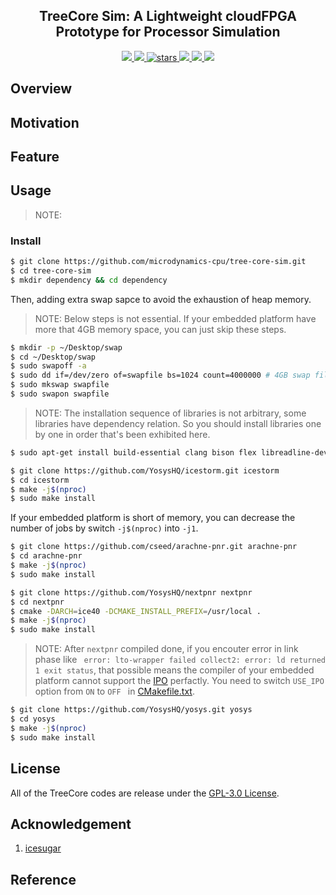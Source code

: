 <p align="center">
    <h2 align="center">TreeCore Sim: A Lightweight cloudFPGA Prototype for Processor Simulation</h2>
</p>
<p align="center">
    <a href="https://github.com/microdynamics-cpu/tree-core-sim/actions">
      <img src="https://img.shields.io/github/workflow/status/microdynamics-cpu/tree-core-sim/unit-test/main?label=unit-test&logo=github&style=flat-square">
    </a>
    <a href="./LICENSE">
      <img src="https://img.shields.io/github/license/microdynamics-cpu/tree-core-sim?color=brightgreen&logo=github&style=flat-square">
    </a>
    <a href="https://github.com/microdynamics-cpu/tree-core-sim">
      <img alt="stars" src="https://img.shields.io/github/stars/microdynamics-cpu/tree-core-sim?color=blue&style=flat-square" />
    </a>
    <a href="https://github.com/microdynamics-cpu/tree-core-sim">
      <img src="https://img.shields.io/badge/total%20lines-0k-red?style=flat-square">
    </a>
    <a href="https://github.com/YosysHQ">
      <img src="https://img.shields.io/badge/toolchain-yosys%20nextpnr%20iceprog-red?style=flat-square">
  </a>
    <a href="./CONTRIBUTING.md">
      <img src="https://img.shields.io/badge/contribution-welcome-brightgreen?style=flat-square">
    </a>
</p>

## Overview
## Motivation
## Feature
## Usage

> NOTE: 
### Install
```bash
$ git clone https://github.com/microdynamics-cpu/tree-core-sim.git
$ cd tree-core-sim
$ mkdir dependency && cd dependency
```

Then, adding extra swap sapce to avoid the exhaustion of heap memory.
> NOTE: Below steps is not essential. If your embedded platform have more that 4GB memory space, you can just skip these steps.
```bash
$ mkdir -p ~/Desktop/swap
$ cd ~/Desktop/swap
$ sudo swapoff -a
$ sudo dd if=/dev/zero of=swapfile bs=1024 count=4000000 # 4GB swap file size
$ sudo mkswap swapfile
$ sudo swapon swapfile
```

> NOTE: The installation sequence of libraries is not arbitrary, some libraries have dependency relation. So you should install libraries one by one in order that's been exhibited here.
```bash
$ sudo apt-get install build-essential clang bison flex libreadline-dev gawk tcl-dev libffi-dev git mercurial graphviz xdot pkg-config python python3 libftdi-dev qt5-default python3-dev libboost-all-dev cmake libeigen3-dev
```

```bash
$ git clone https://github.com/YosysHQ/icestorm.git icestorm
$ cd icestorm
$ make -j$(nproc)
$ sudo make install
```
If your embedded platform is short of memory, you can decrease the number of jobs by switch `-j$(nproc)` into `-j1`.
```bash
$ git clone https://github.com/cseed/arachne-pnr.git arachne-pnr
$ cd arachne-pnr
$ make -j$(nproc)
$ sudo make install
```

```bash
$ git clone https://github.com/YosysHQ/nextpnr nextpnr
$ cd nextpnr
$ cmake -DARCH=ice40 -DCMAKE_INSTALL_PREFIX=/usr/local .
$ make -j$(nproc)
$ sudo make install
```

> NOTE: After `nextpnr` compiled done, if you encouter  error in link phase like ` error: lto-wrapper failed collect2: error: ld returned 1 exit status`, that possible means the compiler of your embedded platform cannot support the [IPO](https://en.wikipedia.org/wiki/Interprocedural_optimization) perfactly. You need to switch `USE_IPO` option from `ON` to `OFF ` in [CMakefile.txt](./dependency/nextpnr/CMakefile.txt).

```bash
$ git clone https://github.com/YosysHQ/yosys.git yosys
$ cd yosys
$ make -j$(nproc)
$ sudo make install
```

## License
All of the TreeCore codes are release under the [GPL-3.0 License](LICENSE).

## Acknowledgement
1. [icesugar](https://github.com/wuxx/icesugar)

## Reference